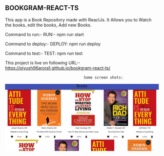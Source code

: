## BOOKGRAM-REACT-TS

This app is a Book Repository made with ReactJs.
It Allows you to Watch the books, edit the books, Add new Books.

Command to run:-
RUN:- npm run start

Command to deploy:-
DEPLOY: npm run deploy

Command to test:-
TEST: npm run test

This project is live on following URL:- https://piyush96arora1.github.io/bookgram-react-ts/
        
        
                                        Some screen shots:
                                        
                                        
 ![alt text](https://github.com/piyush96arora1/bookgram-react-ts/blob/master/public/Capture.PNG)

